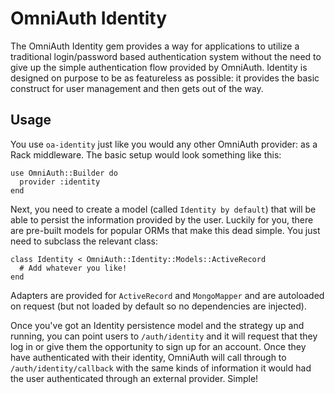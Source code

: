 # OmniAuth Identity

The OmniAuth Identity gem provides a way for applications to utilize a
traditional login/password based authentication system without the need
to give up the simple authentication flow provided by OmniAuth. Identity
is designed on purpose to be as featureless as possible: it provides the
basic construct for user management and then gets out of the way.

## Usage

You use `oa-identity` just like you would any other OmniAuth provider:
as a Rack middleware. The basic setup would look something like this:

    use OmniAuth::Builder do
      provider :identity
    end

Next, you need to create a model (called `Identity by default`) that will 
be able to persist the information provided by the user. Luckily for you, 
there are pre-built models for popular ORMs that make this dead simple. You 
just need to subclass the relevant class:

    class Identity < OmniAuth::Identity::Models::ActiveRecord
      # Add whatever you like!
    end

Adapters are provided for `ActiveRecord` and `MongoMapper` and are
autoloaded on request (but not loaded by default so no dependencies are
injected).

Once you've got an Identity persistence model and the strategy up and
running, you can point users to `/auth/identity` and it will request
that they log in or give them the opportunity to sign up for an account.
Once they have authenticated with their identity, OmniAuth will call
through to `/auth/identity/callback` with the same kinds of information
it would had the user authenticated through an external provider.
Simple!
